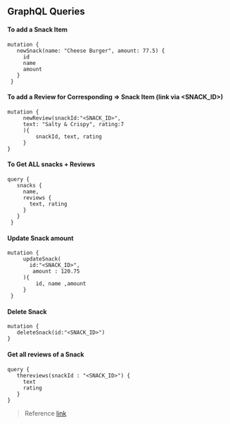 ## GraphQL Queries 

#### To add a Snack Item
````
mutation {
   newSnack(name: "Cheese Burger", amount: 77.5) {
     id
     name
     amount
   }
 }
````
#### To add a Review for Corresponding => Snack Item (link via <SNACK_ID>)
````
mutation {
     newReview(snackId:"<SNACK_ID>",
     text: "Salty & Crispy", rating:7
     ){
         snackId, text, rating
     }
}
````
#### To Get ALL snacks + Reviews
````
query {
   snacks {
     name,
     reviews {
       text, rating
     }
   }
 }
````

#### Update Snack amount
````
mutation {
     updateSnack(
       id:"<SNACK_ID>",
     	amount : 120.75
     ){
         id, name ,amount
     }
 }
````

#### Delete Snack
````
mutation {
   deleteSnack(id:"<SNACK_ID>")
}
````

#### Get all reviews of a Snack
````
query {
   thereviews(snackId : "<SNACK_ID>") {
     text
     rating
   }
}
````

> Reference [link](https://auth0.com/blog/building-graphql-apis-with-kotlin-spring-boot-and-mongodb/) 